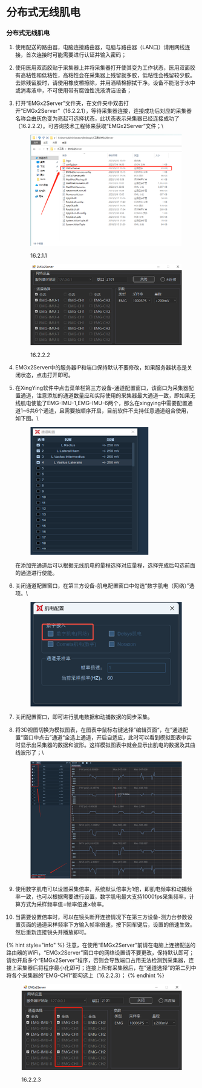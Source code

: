 # 分布式无线肌电

### **分布式无线肌电**

1. 使用配送的路由器，电脑连接路由器，电脑与路由器（LAN口）请用网线连接，首次连接时可能需要进行认证并输入密码；
2. 使用医用双面胶贴于采集器上并将采集器打开使其变为工作状态，医用双面胶有高粘性和低粘性，高粘性会在采集器上残留就多胶，低粘性会残留较少胶。去除残留胶时，请使用橡皮檫擦除，并用酒精棉擦拭干净。设备不能泡于水中或消毒液中，不可使用带有腐蚀性洗液清洁设备；
3.  打开“EMGx2Server”文件夹，在文件夹中双击打开“EMGx2Server”（16.2.2.1），等待采集器连接，连接成功后对应的采集器名称会由灰色变为亮起可选择状态，此状态表示采集器已经连接成功了（16.2.2.2）。可咨询技术工程师来获取“EMGx2Server”文件；\


    <figure><img src="../../.gitbook/assets/图片6.png" alt=""><figcaption><p>16.2.1.1</p></figcaption></figure>



    <figure><img src="../../.gitbook/assets/图片7.png" alt=""><figcaption><p>16.2.2.2</p></figcaption></figure>
4. EMGx2Server中的服务器IP和端口保持默认不要修改，如果服务器状态是关闭状态，点击打开即可。
5.  在XingYing软件中点击菜单栏第三方设备-通道配置窗口，该窗口为采集器配置通道，注意添加的通道数量应和实际使用的采集器最大通道一致，即如果无线肌电使能了EMG-IMU-1,EMG-IMU-6两个，那么在xingying中需要配置通道1\~6共6个通道，且需要按顺序开启，目前软件不支持任意通道组合使用，如下图。\


    <figure><img src="../../.gitbook/assets/image (381).png" alt="" width="312"><figcaption></figcaption></figure>

    在添加完通道后可以根据无线肌电的量程选择对应量程，选择完成后勾选前面的通道进行使能。
6.  关闭通道配置窗口，在第三方设备-肌电配置窗口中勾选“数字肌电（网络）”选项。\


    <figure><img src="../../.gitbook/assets/企业微信截图_17413296111295 (1).png" alt=""><figcaption></figcaption></figure>
7. 关闭配置窗口，即可进行肌电数据和动捕数据的同步采集。
8.  将3D视图切换为模拟图表，在图表中鼠标右键选择”编辑页面“，在”通道配置“窗口中点击”通道“全选上通道，开启自适应，此时可以看到模拟图表中实时显示出采集器的数据和波形。这样模拟图表中就会显示出肌电的数据及其曲线波形了；\


    <figure><img src="../../.gitbook/assets/image (383).png" alt=""><figcaption></figcaption></figure>
9. 使用数字肌电可以设置采集倍率，系统默认倍率为1倍，即肌电频率和动捕频率一致，也可以根据需要进行设置，数字肌电最大支持1000fps采集频率，计算方式为采样频率值=帧率倍速×帧率。
10. 当需要设置倍率时，可以在镜头断开连接情况下在第三方设备-测力台参数设置页面的通道采样频率下方输入帧率倍速，按下回车键后，设置的倍速生效。然后重新连接镜头并播放即可。

{% hint style="info" %}
注意，在使用“EMGx2Server”前请在电脑上连接配送的路由器的WiFi，“EMGx2Server”窗口中的网络设置请不要更改，保持默认即可；请勿开启多个“EMGx2Server”程序，否则会导致端口占用无法检测到采集器，连接上采集器后将程序最小化即可；连接上所有采集器后，在”通道选择”的第二列中将各个采集器的”EMG-CH1“都勾选上（16.2.2.3）；
{% endhint %}

<figure><img src="../../.gitbook/assets/图片8.png" alt=""><figcaption><p>16.2.2.3</p></figcaption></figure>

